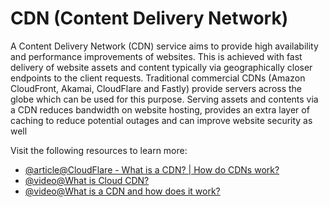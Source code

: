 # CDN (Content Delivery Network)

A Content Delivery Network (CDN) service aims to provide high availability and performance improvements of websites. This is achieved with fast delivery of website assets and content typically via geographically closer endpoints to the client requests.
Traditional commercial CDNs (Amazon CloudFront, Akamai, CloudFlare and Fastly) provide servers across the globe which can be used for this purpose. Serving assets and contents via a CDN reduces bandwidth on website hosting, provides an extra layer of caching to reduce potential outages and can improve website security as well

Visit the following resources to learn more:

- [@article@CloudFlare - What is a CDN? | How do CDNs work?](https://www.cloudflare.com/en-ca/learning/cdn/what-is-a-cdn/)
- [@video@What is Cloud CDN?](https://www.youtube.com/watch?v=841kyd_mfH0)
- [@video@What is a CDN and how does it work?](https://www.youtube.com/watch?v=RI9np1LWzqw)

